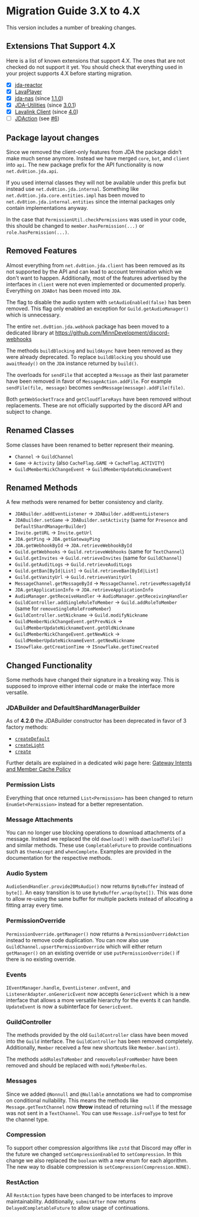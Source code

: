 # Migration Guide 3.X to 4.X

This version includes a number of breaking changes.

## Extensions That Support 4.X

Here is a list of known extensions that support 4.X.
The ones that are not checked do not support it yet. You should check that everything used in your project supports 4.X before starting migration.

- [x] [jda-reactor](https://github.com/MinnDevelopment/jda-reactor)
- [x] [LavaPlayer](https://github.com/sedmelluq/lavaplayer)
- [x] [jda-nas](https://github.com/sedmelluq/jda-nas) (since [1.1.0](https://bintray.com/sedmelluq/com.sedmelluq/jda-nas/1.1.0))
- [x] [JDA-Utilities](https://github.com/JDA-Applications/JDA-Utilities) (since [3.0.1](https://bintray.com/jagrosh/maven/JDA-Utilities/3.0.1))
- [x] [Lavalink Client](https://github.com/FredBoat/Lavalink-Client) (since [4.0](https://github.com/FredBoat/Lavalink-Client/tree/4.0))
- [ ] [JDAction](https://github.com/sedmelluq/jdaction) (see [#6](https://github.com/sedmelluq/jdaction/pull/6))

## Package layout changes

Since we removed the client-only features from JDA the package didn't make much sense anymore.
Instead we have merged `core`, `bot`, and `client` into `api`. The new package prefix for the API functionality is now `net.dv8tion.jda.api`.

If you used internal classes they will not be available under this prefix but instead use `net.dv8tion.jda.internal`.
Something like `net.dv8tion.jda.core.entities.impl` has been moved to `net.dv8tion.jda.internal.entities` since the internal packages only contain implementations anyway.

In the case that `PermissionUtil.checkPermissions` was used in your code, this should be changed to `member.hasPermission(...)` or `role.hasPermission(...)`.

## Removed Features

Almost everything from `net.dv8tion.jda.client` has been removed as its not supported by the API and can lead to account termination which we don't want to happen. Additionally, most of the features advertised by the interfaces in `client` were not even implemented or documented properly.
Everything on `JDABot` has been moved into `JDA`.

The flag to disable the audio system with `setAudioEnabled(false)` has been removed. This flag only enabled an exception for `Guild.getAudioManager()` which is unnecessary.

The entire `net.dv8tion.jda.webhook` package has been moved to a dedicated library at https://github.com/MinnDevelopment/discord-webhooks

The methods `buildBlocking` and `buildAsync` have been removed as they were already deprecated. To replace `buildBlocking` you should use `awaitReady()` on the `JDA` instance returned by `build()`.

The overloads for `sendFile` that accepted a `Message` as their last parameter have been removed in favor of `MessageAction.addFile`. For example `sendFile(file, message)` becomes `sendMessage(message).addFile(file)`.

Both `getWebSocketTrace` and `getCloudflareRays` have been removed without replacements. These are not officially supported by the discord API and subject to change.

## Renamed Classes

Some classes have been renamed to better represent their meaning.

- `Channel` -> `GuildChannel`
- `Game` -> `Activity` (also `CacheFlag.GAME` -> `CacheFlag.ACTIVITY`)
- `GuildMemberNickChangeEvent` -> `GuildMemberUpdateNicknameEvent`

## Renamed Methods

A few methods were renamed for better consistency and clarity.

- `JDABuilder.addEventListener` -> `JDABuilder.addEventListeners`
- `JDABuilder.setGame` -> `JDABuilder.setActivity` (same for `Presence` and `DefaultShardManagerBuilder`)
- `Invite.getURL` -> `Invite.getUrl`
- `JDA.getPing` -> `JDA.getGatewayPing`
- `JDA.getWebhookById` -> `JDA.retrieveWebhookById`
- `Guild.getWebhooks` -> `Guild.retrieveWebhooks` (same for `TextChannel`)
- `Guild.getInvites` -> `Guild.retrieveInvites` (same for `GuildChannel`)
- `Guild.getAuditLogs` -> `Guild.retrieveAuditLogs`
- `Guild.getBan[ById|List]` -> `Guild.retrieveBan[ById|List]`
- `Guild.getVanityUrl` -> `Guild.retrieveVanityUrl`
- `MessageChannel.getMessageById` -> `MessageChannel.retrieveMessageById`
- `JDA.getApplicationInfo` -> `JDA.retrieveApplicationInfo`
- `AudioManager.getReceiveHandler` -> `AudioManager.getReceivingHandler`
- `GuildController.addSingleRoleToMember` -> `Guild.addRoleToMember` (same for `removeSingleRoleFromMember`)
- `GuildController.setNickname` -> `Guild.modifyNickname`
- `GuildMemberNickChangeEvent.getPrevNick` -> `GuildMemberUpdateNicknameEvent.getOldNickname`
- `GuildMemberNickChangeEvent.getNewNick` -> `GuildMemberUpdateNicknameEvent.getNewNickname`
- `ISnowflake.getCreationTime` -> `ISnowflake.getTimeCreated`

## Changed Functionality

Some methods have changed their signature in a breaking way. This is supposed to improve either internal code or make the interface more versatile.

### JDABuilder and DefaultShardManagerBuilder

As of **4.2.0** the JDABuilder constructor has been deprecated in favor of 3 factory methods:

[createDefault]: https://ci.dv8tion.net/job/JDA/javadoc/net/dv8tion/jda/api/JDABuilder.html#createDefault(java.lang.String)
[createLight]: https://ci.dv8tion.net/job/JDA/javadoc/net/dv8tion/jda/api/JDABuilder.html#createLight(java.lang.String)
[create]: https://ci.dv8tion.net/job/JDA/javadoc/net/dv8tion/jda/api/JDABuilder.html#create(java.lang.String,net.dv8tion.jda.api.requests.GatewayIntent,net.dv8tion.jda.api.requests.GatewayIntent...)

- [`createDefault`][createDefault]
- [`createLight`][createLight]
- [`create`][create]

Further details are explained in a dedicated wiki page here: [Gateway Intents and Member Cache Policy](https://github.com/DV8FromTheWorld/JDA/wiki/Gateway-Intents-and-Member-Cache-Policy)

### Permission Lists

Everything that once returned `List<Permission>` has been changed to return `EnumSet<Permission>` instead for a better representation.

### Message Attachments

You can no longer use blocking operations to download attachments of a message. Instead we replaced the old `download()` with `downloadToFile()` and similar methods. These use `CompletableFuture` to provide continuations such as `thenAccept` and `whenComplete`. Examples are provided in the documentation for the respective methods.

### Audio System

`AudioSendHandler.provide20MsAudio()` now returns `ByteBuffer` instead of `byte[]`. An easy transition is to use `ByteBuffer.wrap(byte[])`. This was done to allow re-using the same buffer for multiple packets instead of allocating a fitting array every time.

### PermissionOverride

`PermissionOverride.getManager()` now returns a `PermissionOverrideAction` instead to remove code duplication. You can now also use `GuildChannel.upsertPermissionOverride` which will either return `getManager()` on an existing override or use `putPermissionOverride()` if there is no existing override.

### Events

`IEventManager.handle`, `EventListener.onEvent`, and `ListenerAdapter.onGenericEvent` now accepts `GenericEvent` which is a new interface that allows a more versatile hierarchy for the events it can handle. `UpdateEvent` is now a subinterface for `GenericEvent`.

### GuildController

The methods provided by the old `GuildController` class have been moved into the `Guild` interface. The `GuildController` has been removed completely. Additionally, `Member` received a few new shortcuts like `Member.ban(int)`.

The methods `addRolesToMember` and `removeRolesFromMember` have been removed and should be replaced with `modifyMemberRoles`.

### Messages

Since we added `@Nonnull` and `@Nullable` annotations we had to compromise on conditional nullability. This means the methods like `Message.getTextChannel` now **throw** instead of returning `null` if the message was not sent in a `TextChannel`. You can use `Message.isFromType` to test for the channel type.

### Compression

To support other compression algorithms like `zstd` that Discord may offer in the future we changed `setCompressionEnabled` to `setCompression`. In this change we also replaced the `boolean` with a new enum for each algorithm. The new way to disable compression is `setCompression(Compression.NONE)`.

### RestAction

All `RestAction` types have been changed to be interfaces to improve maintainability. Additionally, `submitAfter` now returns `DelayedCompletableFuture` to allow usage of continuations.